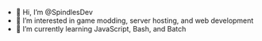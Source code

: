 - 👋 Hi, I’m @SpindlesDev
- 👀 I’m interested in game modding, server hosting, and web development
- 🌱 I’m currently learning JavaScript, Bash, and Batch

<!---
SpindlesDev/SpindlesDev is a ✨ special ✨ repository because its `README.md` (this file) appears on your GitHub profile.
You can click the Preview link to take a look at your changes.
--->
